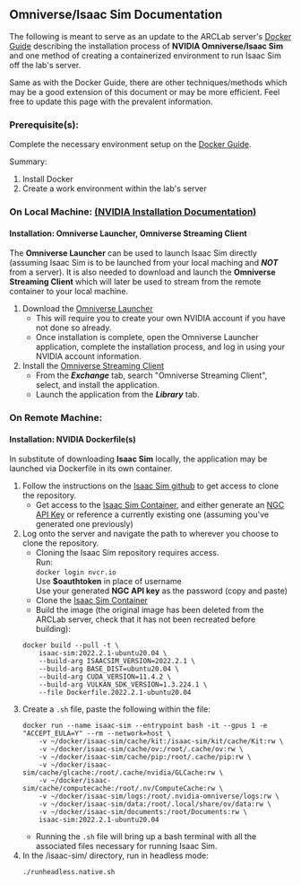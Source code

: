 ## Omniverse/Isaac Sim Documentation

The following is meant to serve as an update to the ARCLab server's [Docker Guide](https://github.com/ucsdarclab/ServerDockerGuidance/blob/main/README.md?plain=1) describing the installation process of **NVIDIA Omniverse/Isaac Sim** and one method of creating a containerized environment to run Isaac Sim off the lab's server.

Same as with the Docker Guide, there are other techniques/methods which may be a good extension of this document or may be more efficient. Feel free to update this page with the prevalent information.

### Prerequisite(s):
Complete the necessary environment setup on the [Docker Guide](https://github.com/ucsdarclab/ServerDockerGuidance/blob/main/README.md?plain=1).

Summary:
1. Install Docker
2. Create a work environment within the lab's server
### On Local Machine: [(NVIDIA Installation Documentation)](https://docs.omniverse.nvidia.com/isaacsim/latest/install_workstation.html)

#### Installation: Omniverse Launcher, Omniverse Streaming Client
The **Omniverse Launcher** can be used to launch Isaac Sim directly (assuming Isaac Sim is to be launched from your local maching and ***NOT*** from a server). It is also needed to download and launch the **Omniverse Streaming Client** which will later be used to stream from the remote container to your local machine.
1. Download the [Omniverse Launcher](https://www.nvidia.com/en-us/omniverse/download/)
    * This will require you to create your own NVIDIA account if you have not done so already.
    * Once installation is complete, open the Omniverse Launcher application, complete the installation process, and log in using your NVIDIA account information.
2. Install the [Omniverse Streaming Client](https://docs.omniverse.nvidia.com/streaming-client/104.0.0/user-manual.html)
    * From the ***Exchange*** tab, search "Omniverse Streaming Client", select, and install the application.
    * Launch the application from the ***Library*** tab.

### On Remote Machine:

#### Installation: NVIDIA Dockerfile(s)
In substitute of downloading **Isaac Sim** locally, the application may be launched via Dockerfile in its own container.
1. Follow the instructions on the [Isaac Sim github](https://github.com/NVIDIA-Omniverse/IsaacSim-dockerfiles) to get access to clone the repository. 
    * Get access to the [Isaac Sim Container](https://catalog.ngc.nvidia.com/orgs/nvidia/containers/isaac-sim), and either generate an [NGC API Key](https://docs.nvidia.com/ngc/gpu-cloud/ngc-user-guide/index.html#generating-api-key) or reference a currently existing one (assuming you've generated one previously)
2. Log onto the server and navigate the path to wherever you choose to clone the repository.
    * Cloning the Isaac Sim repository requires access. <br/>Run:<br/>
        ```docker login nvcr.io```<br/>
    Use **$oauthtoken** in place of username <br/>
    Use your generated **NGC API key** as the password (copy and paste) <br/>
    * Clone the [Isaac Sim Container](https://catalog.ngc.nvidia.com/orgs/nvidia/containers/isaac-sim)
    * Build the image (the original image has been deleted from the ARCLab server, check that it has not been recreated before building):<br/>
    ```
    docker build --pull -t \
        isaac-sim:2022.2.1-ubuntu20.04 \
        --build-arg ISAACSIM_VERSION=2022.2.1 \
        --build-arg BASE_DIST=ubuntu20.04 \
        --build-arg CUDA_VERSION=11.4.2 \
        --build-arg VULKAN_SDK_VERSION=1.3.224.1 \
        --file Dockerfile.2022.2.1-ubuntu20.04 
    ```
3. Create a ```.sh``` file, paste the following within the file:
    ```
    docker run --name isaac-sim --entrypoint bash -it --gpus 1 -e "ACCEPT_EULA=Y" --rm --network=host \
        -v ~/docker/isaac-sim/cache/kit:/isaac-sim/kit/cache/Kit:rw \
        -v ~/docker/isaac-sim/cache/ov:/root/.cache/ov:rw \
        -v ~/docker/isaac-sim/cache/pip:/root/.cache/pip:rw \
        -v ~/docker/isaac-sim/cache/glcache:/root/.cache/nvidia/GLCache:rw \
        -v ~/docker/isaac-sim/cache/computecache:/root/.nv/ComputeCache:rw \
        -v ~/docker/isaac-sim/logs:/root/.nvidia-omniverse/logs:rw \
        -v ~/docker/isaac-sim/data:/root/.local/share/ov/data:rw \
        -v ~/docker/isaac-sim/documents:/root/Documents:rw \
        isaac-sim:2022.2.1-ubuntu20.04
    ```
    * Running the ```.sh``` file will bring up a bash terminal with all the associated files necessary for running Isaac Sim.
4. In the /isaac-sim/ directory, run in headless mode:
    ```
    ./runheadless.native.sh
    ```